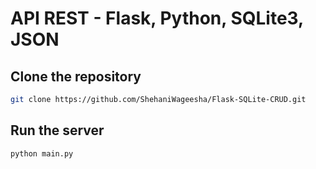 # API REST - Flask, Python, SQLite3, JSON

## Clone the repository
```sh
git clone https://github.com/ShehaniWageesha/Flask-SQLite-CRUD.git
```

## Run the server
```sh
python main.py
```
